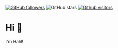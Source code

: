 [![GitHub followers](https://img.shields.io/github/followers/halilulkr?style=social)](https://github.com/halilulkr?tab=followers)
![GitHub stars](https://img.shields.io/github/stars/halilulkr?style=social)
[![Github visitors](https://visitor-badge.glitch.me/badge?page_id=halilulkr.visitor-badge)](https://GitHub.com/halilulkr/StrapDown.js/stargazers/)


# Hi 👋
I'm Halil!

<!--
**halilulkr/halilulkr** is a ✨ _special_ ✨ repository because its `README.md` (this file) appears on your GitHub profile.

Here are some ideas to get you started:

- 🔭 I’m currently working on ...
- 🌱 I’m currently learning ...
- 👯 I’m looking to collaborate on ...
- 🤔 I’m looking for help with ...
- 💬 Ask me about ...
- 📫 How to reach me: ...
- 😄 Pronouns: ...
- ⚡ Fun fact: ...
-->
